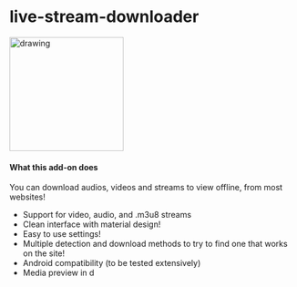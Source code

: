 # live-stream-downloader

<a href="https://addons.mozilla.org/addon/file-downloader-unleashed/"><img src="https://blog.mozilla.org/addons/files/2020/04/get-the-addon-fx-apr-2020.svg" alt="drawing" width="200"/></a>

#### What this add-on does

You can download audios, videos and streams to view offline, from most websites!

- Support for video, audio, and .m3u8 streams
- Clean interface with material design!
- Easy to use settings!
- Multiple detection and download methods to try to find one that works on the site!
- Android compatibility (to be tested extensively)
- Media preview in d